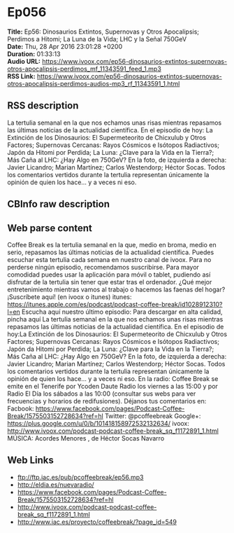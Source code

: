 # Ep056  
**Title:** Ep56: Dinosaurios Extintos, Supernovas y Otros Apocalipsis; Perdimos a Hitomi; La Luna de la Vida; LHC y la Señal 750GeV  
**Date:** Thu, 28 Apr 2016 23:01:28 +0200  
**Duration:** 01:33:13  
**Audio URL:** https://www.ivoox.com/ep56-dinosaurios-extintos-supernovas-otros-apocalipsis-perdimos_mf_11343591_feed_1.mp3  
**RSS Link:** https://www.ivoox.com/ep56-dinosaurios-extintos-supernovas-otros-apocalipsis-perdimos-audios-mp3_rf_11343591_1.html  

## RSS description
La tertulia semanal en la que nos echamos unas risas mientras repasamos las últimas noticias de la actualidad científica. En el episodio de hoy: La Extinción de los Dinosaurios: El Supermeteorito de Chicxulub y Otros Factores; Supernovas Cercanas: Rayos Cósmicos e Isótopos Radiactivos; Japón da Hitomi por Perdida; La Luna: ¿Clave para la Vida en la Tierra?;  Más Caña al LHC: ¿Hay Algo en 750GeV? En la foto, de izquierda a derecha: Javier Licandro; Marian Martínez; Carlos Westendorp; Héctor Socas. Todos los comentarios vertidos durante la tertulia representan únicamente la opinión de quien los hace… y a veces ni eso.

## CBInfo raw description


## Web parse content
Coffee Break es la tertulia semanal en la que, medio en broma, medio en serio, repasamos las últimas noticias de la actualidad científica. Puedes escuchar esta tertulia cada semana en nuestro canal de ivoox. Para no perderse ningún episodio, recomendamos suscribirse. Para mayor comodidad puedes usar la aplicación para móvil o tablet, pudiendo así disfrutar de la tertulia sin tener que estar tras el ordenador. ¿Qué mejor entretenimiento mientras vamos al trabajo o hacemos las faenas del hogar? ¡Suscríbete aquí! (en ivoox o itunes) itunes: https://itunes.apple.com/es/podcast/podcast-coffee-break/id1028912310?l=en Escucha aquí nuestro último episodio: Para descargar en alta calidad, pincha aquí La tertulia semanal en la que nos echamos unas risas mientras repasamos las últimas noticias de la actualidad científica. En el episodio de hoy:La Extinción de los Dinosaurios: El Supermeteorito de Chicxulub y Otros Factores; Supernovas Cercanas: Rayos Cósmicos e Isótopos Radiactivos; Japón da Hitomi por Perdida; La Luna: ¿Clave para la Vida en la Tierra?; Más Caña al LHC: ¿Hay Algo en 750GeV? En la foto, de izquierda a derecha: Javier Licandro; Marian Martínez; Carlos Westendorp; Héctor Socas. Todos los comentarios vertidos durante la tertulia representan únicamente la opinión de quien los hace… y a veces ni eso. En la radio: Coffee Break se emite en el Tenerife por Ycoden Daute Radio los viernes a las 15:00 y por Radio El Día los sábados a las 10:00 (consultar sus webs para ver frecuencias y horarios de redifusiones). Déjanos tus comentarios en: Facbook: https://www.facebook.com/pages/Podcast-Coffee-Break/1575503152728634?ref=hl Twitter: @pcoffeebreak Google+: https://plus.google.com/u/0/b/101418158972532132634/ ivoox: http://www.ivoox.com/podcast-podcast-coffee-break_sq_f1172891_1.html MÚSICA: Acordes Menores , de Héctor Socas Navarro

## Web Links
- ftp://ftp.iac.es/pub/pcoffeebreak/ep56.mp3
- http://eldia.es/nuevaradio/
- https://www.facebook.com/pages/Podcast-Coffee-Break/1575503152728634?ref=hl
- http://www.ivoox.com/podcast-podcast-coffee-break_sq_f1172891_1.html
- http://www.iac.es/proyecto/coffeebreak/?page_id=549